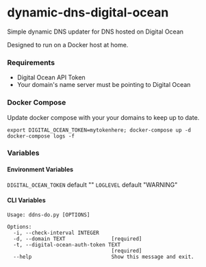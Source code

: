 # dynamic-dns-digital-ocean

Simple dynamic DNS updater for DNS hosted on Digital Ocean 

Designed to run on a Docker host at home.

### Requirements

* Digital Ocean API Token
* Your domain's name server must be pointing to Digital Ocean


### Docker Compose

Update docker compose with your your domains to keep up to date.

```
export DIGITAL_OCEAN_TOKEN=mytokenhere; docker-compose up -d
docker-compose logs -f
```

### Variables

#### Environment Variables

`DIGITAL_OCEAN_TOKEN` default ""
`LOGLEVEL` default "WARNING"

#### CLI Variables

```
Usage: ddns-do.py [OPTIONS]

Options:
  -i, --check-interval INTEGER
  -d, --domain TEXT               [required]
  -t, --digital-ocean-auth-token TEXT
                                  [required]
  --help                          Show this message and exit.
```